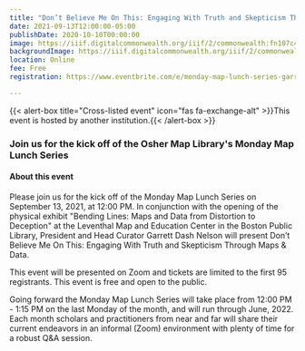 ```yaml
---
title: "Don’t Believe Me On This: Engaging With Truth and Skepticism Through Maps & Data"
date: 2021-09-13T12:00:00-05:00
publishDate: 2020-10-10T00:00:00
image: https://iiif.digitalcommonwealth.org/iiif/2/commonwealth:fn107c45p/7386,1785,3559,2078/,1200/0/default.jpg
backgroundImage: https://iiif.digitalcommonwealth.org/iiif/2/commonwealth:fn107c45p/7386,1785,3559,2078/,1200/0/default.jpg
location: Online
fee: Free
registration: https://www.eventbrite.com/e/monday-map-lunch-series-garrett-dash-nelson-of-the-leventhal-map-center-tickets-168133336335

---
```


{{< alert-box title="Cross-listed event" icon="fas fa-exchange-alt" >}}This event is hosted by another institution.{{< /alert-box >}}


### Join us for the kick off of the Osher Map Library's Monday Map Lunch Series

####  About this event

Please join us for the kick off of the Monday Map Lunch Series on September 13, 2021, at 12:00 PM. In conjunction with the opening of the physical exhibit "Bending Lines: Maps and Data from Distortion to Deception" at the Leventhal Map and Education Center in the Boston Public Library, President and Head Curator Garrett Dash Nelson will present Don’t Believe Me On This: Engaging With Truth and Skepticism Through Maps & Data.

This event will be presented on Zoom and tickets are limited to the first 95 registrants. This event is free and open to the public.

Going forward the Monday Map Lunch Series will take place from 12:00 PM - 1:15 PM on the last Monday of the month, and will run through June, 2022. Each month scholars and practitioners from near and far will share their current endeavors in an informal (Zoom) environment with plenty of time for a robust Q&A session.

